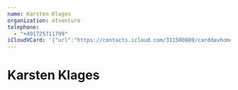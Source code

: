 ```yaml
---
name: Karsten Klages
organization: etventure
telephone:
  - "+491725711799"
iCloudVCard: '{"url":"https://contacts.icloud.com/311500889/carddavhome/card/56DBBDE0-AC7B-4998-8285-7C577FBC709F.vcf","etag":"\"kmfhahrm\"","data":"BEGIN:VCARD\r\nVERSION:3.0\r\nFN:\r\nN:Klages;Karsten;;;\r\nUID:14394E48-F7AB-4DEE-A707-580AF7DA94FD\r\nPRODID:-//Apple Inc.//iOS 11.4.1//EN\r\nREV:2025-04-03T22:18:48Z\r\nORG:etventure;\r\nTEL:+491725711799\r\nEND:VCARD"}'
---
```

# Karsten Klages